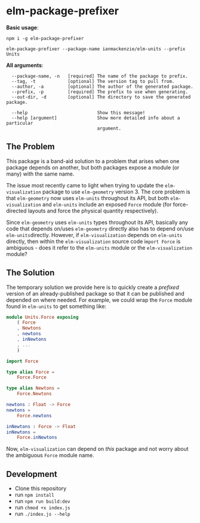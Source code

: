 # elm-package-prefixer

**Basic usage**:

```
npm i -g elm-package-prefixer

elm-package-prefixer --package-name ianmackenzie/elm-units --prefix Units
```

**All arguments**:

```
  --package-name, -n   [required] The name of the package to prefix.
  --tag, -t            [optional] The version tag to pull from.
  --author, -a         [optional] The author of the generated package.
  --prefix, -p         [required] The prefix to use when generating.
  --out-dir, -d        [optional] The directory to save the generated package.

  --help                          Show this message!
  --help [argument]               Show more detailed info about a particular
                                  argument.
```

## The Problem

This package is a band-aid solution to a problem that arises when one package
depends on another, but both packages expose a module (or many) with the same
name.

The issue most recently came to light when trying to update the `elm-visualization`
package to use `elm-geometry` version 3. The core problem is that `elm-geometry` now
uses `elm-units` throughout its API, but both `elm-visualization` and `elm-units`
include an exposed `Force` module (for force-directed layouts and force the physical
quantity respectively).

Since `elm-geometry` uses `elm-units` types throughout its API, basically any
code that depends on/uses `elm-geometry` directly also has to depend on/use
`elm-units`directly. However, if `elm-visualization` depends on `elm-units`
directly, then within the `elm-visualization` source code i`mport Force` is
ambiguous - does it refer to the `elm-units` module or the `elm-visualization`
module?

## The Solution

The temporary solution we provide here is to quickly create a _prefixed_ version
of an already-published package so that it can be published and depended on where
needed. For example, we could wrap the `Force` module found in `elm-units` to get
something like:

```elm
module Units.Force exposing
    ( Force
    , Newtons
    , newtons
    , inNewtons
    , ...
    )

import Force

type alias Force =
    Force.Force

type alias Newtons =
    Force.Newtons

newtons : Float -> Force
newtons =
    Force.newtons

inNewtons : Force -> Float
inNewtons =
    Force.inNewtons
```

Now, `elm-visualization` can depend on _this_ package and not worry about the
ambiguous `Force` module name.

## Development

* Clone this repository
* run `npm install`
* run `npm run build:dev` 
* run `chmod +x index.js`
* run `./index.js --help`
